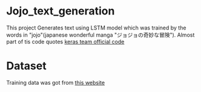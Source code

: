# Jojo_text_generation
This project Generates text using LSTM model which was trained by the words in "jojo"(japanese wonderful manga "ジョジョの奇妙な冒険").
Almost part of tis code quotes [keras team official code](https://github.com/mattdangerw/keras-text-generation)

# Dataset
Training data was got from [this website](http://kajipon.sakura.ne.jp/art/jojo9.htm)
